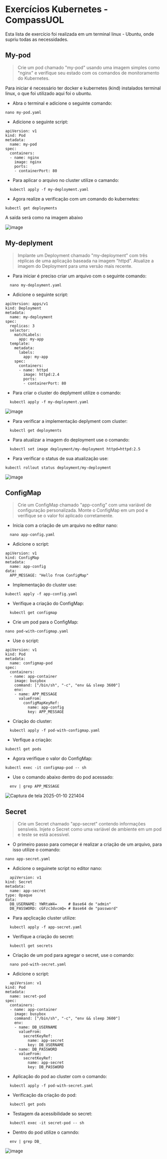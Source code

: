 # Exercícios Kubernetes - CompassUOL

Esta lista de exercício foi realizada em um terminal linux - Ubuntu, onde supriu todas as necessidades.


## My-pod

>Crie um pod chamado "my-pod" usando uma imagem simples como "nginx" e verifique seu estado com os comandos de monitoramento do Kubernetes.

Para iniciar é necessário ter docker e kubernetes (kind) instalados terminal linux, o que foi utilizado aqui foi o ubuntu.

- Abra o terminal e adicione o seguinte comando:
```
nano my-pod.yaml
```
- Adicione o seguinte script:
```
apiVersion: v1
kind: Pod
metadata:
  name: my-pod
spec:
  containers:
  - name: nginx
    image: nginx
    ports:
    - containerPort: 80
```
- Para aplicar o arquivo no cluster utilize o camando:
```
  kubectl apply -f my-deployment.yaml
```
- Agora realize a verificação com um comando do kubernetes:
```
kubectl get deployments
```

A saída será como na imagem abaixo

  ![image](https://github.com/user-attachments/assets/df9933e5-5a41-4545-b3c6-a807add2b564)


## My-deplyment

>Implante um Deployment chamado "my-deployment" com três réplicas de uma aplicação baseada na imagem "httpd". Atualize a imagem do Deployment para uma versão mais recente.

- Para iniciar é preciso criar um arquivo com o seguinte comando:
```
  nano my-deployment.yaml
```
- Adicione o seguinte script:
```
apiVersion: apps/v1
kind: Deployment
metadata:
  name: my-deployment
spec:
  replicas: 3
  selector:
    matchLabels:
      app: my-app
  template:
    metadata:
      labels:
        app: my-app
    spec:
      containers:
      - name: httpd
        image: httpd:2.4
        ports:
        - containerPort: 80
```
- Para criar o cluster do deplyment utilize o comando:
```
  kubectl apply -f my-deployment.yaml
```

![image](https://github.com/user-attachments/assets/ab5e4a45-2d88-44c4-b543-a15cb27fc117)


- Para verificar a implementação deplyment com cluster:
```
  kubectl get deployments
```
- Para atualizar a imagem do deployment use o comando:
```
  kubectl set image deployment/my-deployment httpd=httpd:2.5
```
- Para verificar o status de sua atualização use:
```
kubectl rollout status deployment/my-deployment
```

  ![image](https://github.com/user-attachments/assets/6aae2f76-666b-4ccf-b15d-d40cca57c7af)


## ConfigMap

>Crie um ConfigMap chamado "app-config" com uma variável de configuração personalizada. Monte o ConfigMap em um pod e verifique se o valor foi aplicado corretamente.

- Inicia com a criação de um arquivo no editor nano:
```
  nano app-config.yaml
```
- Adicione o script:
```
apiVersion: v1
kind: ConfigMap
metadata:
  name: app-config
data:
  APP_MESSAGE: "Hello from ConfigMap"
```
- Implementação do cluster use:
```
kubectl apply -f app-config.yaml
```
- Verifique a criação do ConfigMap:
```
  kubectl get configmap
```
- Crie um pod para o ConfigMap:
```
nano pod-with-configmap.yaml
```
- Use o script:
```
apiVersion: v1
kind: Pod
metadata:
  name: configmap-pod
spec:
  containers:
  - name: app-container
    image: busybox
    command: ["/bin/sh", "-c", "env && sleep 3600"]
    env:
    - name: APP_MESSAGE
      valueFrom:
        configMapKeyRef:
          name: app-config
          key: APP_MESSAGE
```
- Criação do cluster:
```
  kubectl apply -f pod-with-configmap.yaml
```
- Verfique a criação:
```
kubectl get pods
```
- Agora verifique o valor do ConfigMap:
```
kubectl exec -it configmap-pod -- sh
```
- Use o comando abaixo dentro do pod acessado:
```
  env | grep APP_MESSAGE
```

![Captura de tela 2025-01-10 221404](https://github.com/user-attachments/assets/70d50341-7d10-46da-b02f-3cb5886646b3)


## Secret

>Crie um Secret chamado "app-secret" contendo informações sensíveis. Injete o Secret como uma variável de ambiente em um pod e teste se está acessível.

- O primeiro passo para começar é realizar a criação de um arquivo, para isso utilize o comando:
```
nano app-secret.yaml
```
- Adicione o seguinete script no editor nano:
```
  apiVersion: v1
kind: Secret
metadata:
  name: app-secret
type: Opaque
data:
  DB_USERNAME: YWRtaW4=     # Base64 de "admin"
  DB_PASSWORD: cGFzc3dvcmQ= # Base64 de "password"
```
- Para apçlicação cluster utilize:
```
  kubectl apply -f app-secret.yaml
```
- Verifique a criação do secret:
```
  kubectl get secrets
```
- Criação de um pod para agregar o secret, use o comando:
```
  nano pod-with-secret.yaml
```
- Adicione o script:
```
  apiVersion: v1
kind: Pod
metadata:
  name: secret-pod
spec:
  containers:
  - name: app-container
    image: busybox
    command: ["/bin/sh", "-c", "env && sleep 3600"]
    env:
    - name: DB_USERNAME
      valueFrom:
        secretKeyRef:
          name: app-secret
          key: DB_USERNAME
    - name: DB_PASSWORD
      valueFrom:
        secretKeyRef:
          name: app-secret
          key: DB_PASSWORD
```
- Aplicação do pod ao cluster com o comando:
```
  kubectl apply -f pod-with-secret.yaml
```
- Verificação da criação do pod:
```
  kubectl get pods
```
- Testagem da acessibilidade so secret:
```
  kubectl exec -it secret-pod -- sh
```
- Dentro do pod utilize o camndo:
```
  env | grep DB_
```

![image](https://github.com/user-attachments/assets/eb0f1bc9-b94a-4574-acd3-e0f953be3d6f)
